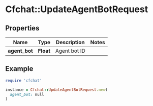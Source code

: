 # Cfchat::UpdateAgentBotRequest

## Properties

| Name | Type | Description | Notes |
| ---- | ---- | ----------- | ----- |
| **agent_bot** | **Float** | Agent bot ID |  |

## Example

```ruby
require 'cfchat'

instance = Cfchat::UpdateAgentBotRequest.new(
  agent_bot: null
)
```

